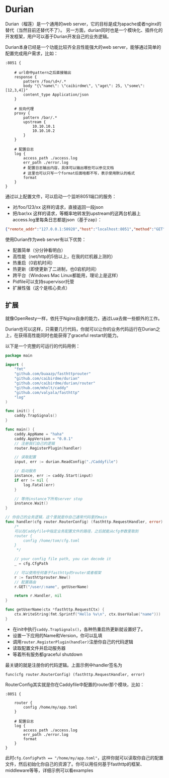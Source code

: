 # Durian

Durian（榴莲）是一个通用的web server，它的目标是成为apache或者nginx的替代（当然目前还替代不了）。
另一方面，durian同时也是一个模块化、插件化的开发框架，用户可以基于Durian开发自己的业务逻辑。

Durian本身已经是一个功能比较齐全且性能强大的web server，能够通过简单的配置完成用户需求，比如：
```
:8051 {

    # url命中pattern之后直接输出
    response {
        pattern /foo/\d+/.*
        body "{\"name\": \"caibirdme\", \"age\": 25, \"some\":[12,3,4]}"
        content_type Application/json
    }
    
    # 反向代理
    proxy {
        pattern /bar/.*
        upstream {
            10.10.10.1
            10.10.10.2
        }
    }

    # 配置日志
    log {
        access_path ./access.log
        err_path ./error.log
        # 配置日志输出内容，具体可以输出哪些可以参见文档
        # 这里也可以只写一个format后面啥都不写，表示使用默认的格式
        format
    }
}

```
通过以上配置文件，可以启动一个监听8051端口的服务：
* 对/foo/123/xx 这样的请求，直接返回一段json
* 把/bar/xx 这样的请求，等概率地转发到upstream的这两台机器上
access.log里每条日志都是json（基于zap）：
```json
{"remote_addr":"127.0.0.1:50928","host":"localhost:8051","method":"GET","request_uri":"/foo/123/bar","status":200,"start_time":"2019-04-27T19:57:06.733+0800","process_time":"12.34µs","bytes_sent":155,"user_agent":"curl/7.58.0","response_body":"{\"name\": \"caibirdme\", \"age\": 25, \"some\":[12,3,4]}"}
```

使用Durian作为web server有以下优势：
* 配置简单（分分钟看明白）
* 高性能（net/http的5倍以上，在我的烂机器上测的）
* 热重启（0宕机时间）
* 热更新（即使更新了二进制，也0宕机时间）
* 跨平台（Windows Mac Linux都能用，理论上是这样）
* Pidfile可以支持supervisor托管
* 扩展性强（这个是核心卖点）

## 扩展
就像OpenResty一样，依托于Nginx自身的能力，通过Lua去做一些额外的工作。

Durian也可以这样，只需要几行代码，你就可以让你的业务代码运行在Durian之上，在获得高性能同时也能获得了graceful restart的能力。

以下是一个完整的可运行的代码用例：
```go
package main

import (
	"fmt"
	"github.com/buaazp/fasthttprouter"
	"github.com/caibirdme/durian"
	"github.com/caibirdme/durian/router"
	"github.com/mholt/caddy"
	"github.com/valyala/fasthttp"
	"log"
)

func init() {
	caddy.TrapSignals()
}

func main() {
	caddy.AppName = "haha"
	caddy.AppVersion = "0.0.1"
	// 注册我们自己的逻辑
	router.RegisterPlugin(handler)

	// 读取配置
	input, err := durian.ReadConfig("./Caddyfile")

	// 启动服务
	instance, err := caddy.Start(input)
	if err != nil {
		log.Fatal(err)
	}

	// 等待instance下所有server stop
	instance.Wait()
}

// 你自己的业务逻辑，这个里就是你自己通常代码里的main
func handler(cfg router.RouterConfig) (fasthttp.RequestHandler, error) {
	/*
	可以在Caddyfile中指定业务配置文件的路径，之后就能从cfg参数里取到
	router {
		config /home/tom/cfg.toml
	}
	 */

	// your config file path, you can decode it
	_ = cfg.CfgPath

	// 可以使用任何基于fasthttp的router或者框架
	r := fasthttprouter.New()
	// 配置路由
	r.GET("/user/:name", getUserName)

	return r.Handler, nil
}

func getUserName(ctx *fasthttp.RequestCtx) {
	ctx.WriteString(fmt.Sprintf("Hello %v\n", ctx.UserValue("name")))
}
```

* 在init中执行`caddy.TrapSignals()`，各种热重启热更新就设置好了。
* 设置一下应用的Name和Version，你可以乱填
* 调用`router.RegisterPlugin(handler)`注册你自己的代码逻辑
* 读取配置文件并启动服务器
* 等着所有服务都graceful shutdown

最关键的就是注册你的代码逻辑。上面示例中handler签名为

`func(cfg router.RouterConfig) (fasthttp.RequestHandler, error)`

RouterConfig其实就是你在Caddyfile中配置的router那个模块，比如：
```
:8051 {

    router {
        config /home/my/app.toml
    }

    # 配置日志
    log {
        access_path ./access.log
        err_path ./error.log
        format
    }
}
```
此时`cfg.ConfigPath == "/home/my/app.toml"`，这样你就可以读取你自己的配置文件，然后初始化你自己的资源了。你可以用任何基于fasthttp的框架、middleware等等，详细示例可以看examples